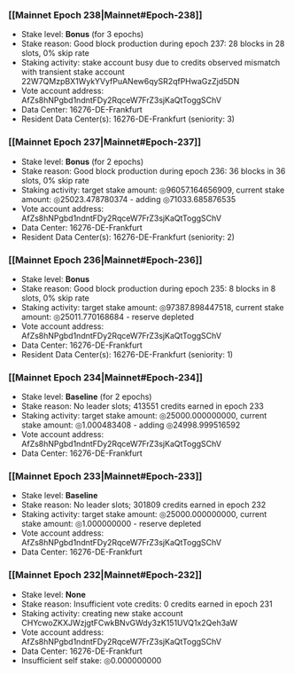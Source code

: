 ### [[Mainnet Epoch 238|Mainnet#Epoch-238]]
* Stake level: **Bonus** (for 3 epochs)
* Stake reason: Good block production during epoch 237: 28 blocks in 28 slots, 0% skip rate
* Staking activity: stake account busy due to credits observed mismatch with transient stake account 22W7QMzpBX1WykYVyfPuANew6qySR2qfPHwaGzZjd5DN
* Vote account address: AfZs8hNPgbd1ndntFDy2RqceW7FrZ3sjKaQtToggSChV
* Data Center: 16276-DE-Frankfurt
* Resident Data Center(s): 16276-DE-Frankfurt (seniority: 3)
### [[Mainnet Epoch 237|Mainnet#Epoch-237]]
* Stake level: **Bonus** (for 2 epochs)
* Stake reason: Good block production during epoch 236: 36 blocks in 36 slots, 0% skip rate
* Staking activity: target stake amount: ◎96057.164656909, current stake amount: ◎25023.478780374 - adding ◎71033.685876535
* Vote account address: AfZs8hNPgbd1ndntFDy2RqceW7FrZ3sjKaQtToggSChV
* Data Center: 16276-DE-Frankfurt
* Resident Data Center(s): 16276-DE-Frankfurt (seniority: 2)
### [[Mainnet Epoch 236|Mainnet#Epoch-236]]
* Stake level: **Bonus**
* Stake reason: Good block production during epoch 235: 8 blocks in 8 slots, 0% skip rate
* Staking activity: target stake amount: ◎97387.898447518, current stake amount: ◎25011.770168684 - reserve depleted
* Vote account address: AfZs8hNPgbd1ndntFDy2RqceW7FrZ3sjKaQtToggSChV
* Data Center: 16276-DE-Frankfurt
* Resident Data Center(s): 16276-DE-Frankfurt (seniority: 1)
### [[Mainnet Epoch 234|Mainnet#Epoch-234]]
* Stake level: **Baseline** (for 2 epochs)
* Stake reason: No leader slots; 413551 credits earned in epoch 233
* Staking activity: target stake amount: ◎25000.000000000, current stake amount: ◎1.000483408 - adding ◎24998.999516592
* Vote account address: AfZs8hNPgbd1ndntFDy2RqceW7FrZ3sjKaQtToggSChV
* Data Center: 16276-DE-Frankfurt
### [[Mainnet Epoch 233|Mainnet#Epoch-233]]
* Stake level: **Baseline**
* Stake reason: No leader slots; 301809 credits earned in epoch 232
* Staking activity: target stake amount: ◎25000.000000000, current stake amount: ◎1.000000000 - reserve depleted
* Vote account address: AfZs8hNPgbd1ndntFDy2RqceW7FrZ3sjKaQtToggSChV
* Data Center: 16276-DE-Frankfurt
### [[Mainnet Epoch 232|Mainnet#Epoch-232]]
* Stake level: **None**
* Stake reason: Insufficient vote credits: 0 credits earned in epoch 231
* Staking activity: creating new stake account CHYcwoZKXJWzjgtFCwkBNvGWdy3zK151UVQ1x2Qeh3aW
* Vote account address: AfZs8hNPgbd1ndntFDy2RqceW7FrZ3sjKaQtToggSChV
* Data Center: 16276-DE-Frankfurt
* Insufficient self stake: ◎0.000000000